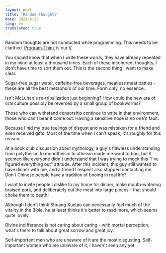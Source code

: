 ```yaml
---
layout: post
title: "Random Thoughts"
date: 2021-6-22
lang: en
translated: true
---
```


Random thoughts are not conducted while programming. This needs to be clarified. [Program-Think](https://program-think.blogspot.com/) is our [V](https://g.co/kgs/gZUVrj).

You should know that when I write these words, they have already repeated in my mind at least a thousand times. Each of these incoherent thoughts, I don't have time to sort them out. This is the second thing I want to make clear.

Sugar-free sugar water, caffeine-free beverages, meatless meat patties - these are all the best metaphors of our time. Form only, no essence.

Isn't McLuhan's re-tribalization just beginning? How could the new era of oral culture possibly be reversed by a small group of bookworms?

Those who can withstand censorship continue to write in that environment, those who can't bear it come out. Having a sensitive nose is no one's fault.

Because I hid my true feelings of disgust and was mistaken for a friend and even received gifts. Most of the time when I can't speak, it's roughly for this reason.

At a book club discussion about mythology, a guy's flawless understanding from polytheism to monotheism to atheism made me want to boo, but it seemed like everyone didn't understand that I was trying to mock this "I've figured everything out" attitude. After this incident, this guy still wanted to have dinner with me, and a friend I respect also stopped contacting me. Don't Chinese people have a tradition of booing in real life?

I want to invite people I dislike to my home for dinner, make mouth-watering braised pork, and deliberately cut the meat into large pieces - that should choke them to death!

Although I don't think Shuang Xuetao can necessarily feel much of the vitality in the Bible, he at least thinks it's better to read more, which seems quite lovely.

Divine indifference is not caring about caring - with mortal perception, what's there to talk about great sorrow and great joy.

Self-important men who are unaware of it are the most disgusting. Self-important women who are unaware of it, I haven't seen any yet.
